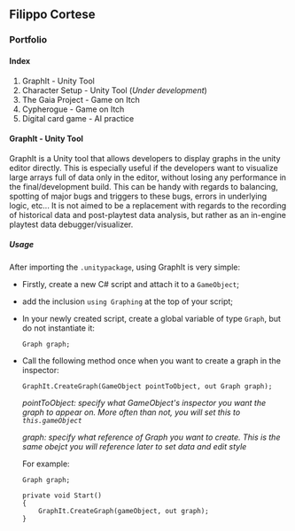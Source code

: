 ## Filippo Cortese
### Portfolio

#### Index
1. GraphIt - Unity Tool
2. Character Setup - Unity Tool (_Under development_)
3. The Gaia Project - Game on Itch
4. Cypherogue - Game on Itch
5. Digital card game - AI practice

#### GraphIt - Unity Tool
GraphIt is a Unity tool that allows developers to display graphs in the unity editor directly. This is especially useful if the developers want to visualize large arrays full of data only in the editor, without losing any performance in the final/development build. This can be handy with regards to balancing, spotting of major bugs and triggers to these bugs, errors in underlying logic, etc... It is not aimed to be a replacement with regards to the recording of historical data and post-playtest data analysis, but rather as an in-engine playtest data debugger/visualizer.

##### Usage
After importing the `.unitypackage`, using GraphIt is very simple:
- Firstly, create a new C# script and attach it to a `GameObject`;
- add the inclusion `using Graphing` at the top of your script;
- In your newly created script, create a global variable of type `Graph`, but do not instantiate it:
  ```
  Graph graph;
  ```
- Call the following method once when you want to create a graph in the inspector:
  ```
  GraphIt.CreateGraph(GameObject pointToObject, out Graph graph);
  ```
  _pointToObject: specify what GameObject's inspector you want the graph to appear on. More often than not, you will set this to `this.gameObject`_
  
  _graph: specify what reference of Graph you want to create. This is the same obejct you will reference later to set data and edit style_
  
  For example:
  ```
  Graph graph;
  
  private void Start()
  {
      GraphIt.CreateGraph(gameObject, out graph);
  }
  ```
